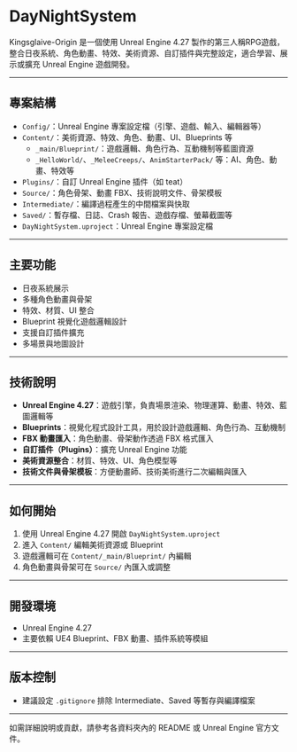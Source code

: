 # DayNightSystem

Kingsglaive-Origin 是一個使用 Unreal Engine 4.27 製作的第三人稱RPG遊戲，整合日夜系統、角色動畫、特效、美術資源、自訂插件與完整設定，適合學習、展示或擴充 Unreal Engine 遊戲開發。

---

## 專案結構

- `Config/`：Unreal Engine 專案設定檔（引擎、遊戲、輸入、編輯器等）
- `Content/`：美術資源、特效、角色、動畫、UI、Blueprints 等
  - `_main/Blueprint/`：遊戲邏輯、角色行為、互動機制等藍圖資源
  - `_HelloWorld/`、`_MeleeCreeps/`、`AnimStarterPack/` 等：AI、角色、動畫、特效等
- `Plugins/`：自訂 Unreal Engine 插件（如 teat）
- `Source/`：角色骨架、動畫 FBX、技術說明文件、骨架模板
- `Intermediate/`：編譯過程產生的中間檔案與快取
- `Saved/`：暫存檔、日誌、Crash 報告、遊戲存檔、螢幕截圖等
- `DayNightSystem.uproject`：Unreal Engine 專案設定檔

---

## 主要功能

- 日夜系統展示
- 多種角色動畫與骨架
- 特效、材質、UI 整合
- Blueprint 視覺化遊戲邏輯設計
- 支援自訂插件擴充
- 多場景與地圖設計

---

## 技術說明

- **Unreal Engine 4.27**：遊戲引擎，負責場景渲染、物理運算、動畫、特效、藍圖邏輯等
- **Blueprints**：視覺化程式設計工具，用於設計遊戲邏輯、角色行為、互動機制
- **FBX 動畫匯入**：角色動畫、骨架動作透過 FBX 格式匯入
- **自訂插件（Plugins）**：擴充 Unreal Engine 功能
- **美術資源整合**：材質、特效、UI、角色模型等
- **技術文件與骨架模板**：方便動畫師、技術美術進行二次編輯與匯入

---

## 如何開始

1. 使用 Unreal Engine 4.27 開啟 `DayNightSystem.uproject`
2. 進入 `Content/` 編輯美術資源或 Blueprint
3. 遊戲邏輯可在 `Content/_main/Blueprint/` 內編輯
4. 角色動畫與骨架可在 `Source/` 內匯入或調整

---

## 開發環境

- Unreal Engine 4.27
- 主要依賴 UE4 Blueprint、FBX 動畫、插件系統等模組

---

## 版本控制

- 建議設定 `.gitignore` 排除 Intermediate、Saved 等暫存與編譯檔案

---

如需詳細說明或貢獻，請參考各資料夾內的 README 或 Unreal Engine 官方文件。
